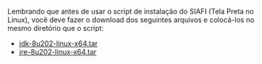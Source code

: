 Lembrando que antes de usar o script de instalação do SIAFI (Tela Preta no Linux), você deve fazer o download dos seguintes arquivos e colocá-los no mesmo diretório que o script:

- [jdk-8u202-linux-x64.tar](https://bit.ly/3RvHdNz)
- [jre-8u202-linux-x64.tar](https://bit.ly/3xmHkUX)
